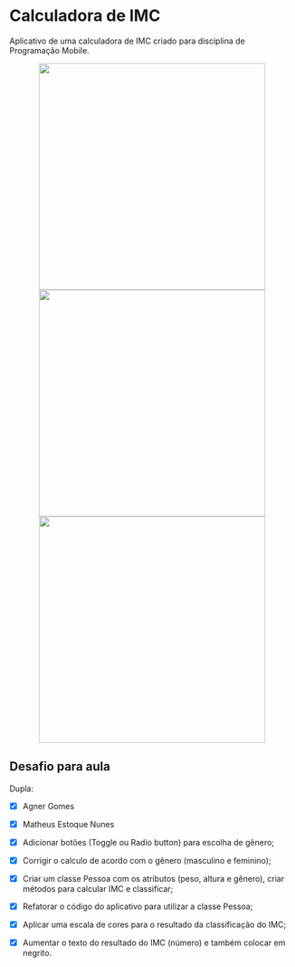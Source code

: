 # Calculadora de IMC

Aplicativo de uma calculadora de IMC criado para disciplina de Programação Mobile.

<p align="center">
    <img src="https://lh3.googleusercontent.com/6PH_BlAvl3rrdpRg_s-kasUpqwmUusGPHc1CdnkTdxBCtKblfV9UPhhO77hbQlh1lA=w1920-h920-rw" height="400"/>
	<img src="https://lh3.googleusercontent.com/v5aR7Kn1iGZUyMn6KBqa-CZwsAJIDl5r1pDWE1N8pJIHuaz59n3JFsZlxojWxMpuFg=w1920-h920-rw" height="400"/>
	<img src="https://lh3.googleusercontent.com/-CD8UBM67GGWboN56JZ_Ywz-BKaVYmra_qtqOT2soOR-4b9djfrGn76N6N3Mas_IdA=w1920-h920-rw" height="400"/>
</p>

## Desafio para aula

Dupla: 

- [x] Agner Gomes
- [x] Matheus Estoque Nunes

- [x]  Adicionar botões (Toggle ou Radio button) para escolha de gênero;
- [x]  Corrigir o calculo de acordo com o gênero (masculino e feminino);
- [x]  Criar um classe Pessoa com os atributos (peso, altura e gênero), criar métodos para calcular IMC e classificar;
- [x]  Refatorar o código do aplicativo para utilizar a classe Pessoa;
- [x]  Aplicar uma escala de cores para o resultado da classificação do IMC;
- [x]  Aumentar o texto do resultado do IMC (número) e também colocar em negrito.

